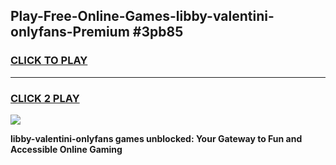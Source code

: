 
## Play-Free-Online-Games-libby-valentini-onlyfans-Premium #3pb85
<h3>
<a href="https://premium.freeplayer.one?title=libby-valentini-onlyfans&ref=8M">CLICK TO PLAY</a></h3>
<hr>

<h3>
<a href="https://premium.freeplayer.one?title=libby-valentini-onlyfans&ref=8M">CLICK 2 PLAY</a>
  
</h3>

<a href="https://premium.freeplayer.one?title=libby-valentini-onlyfans&ref=8M"><img src="https://clearcache.store/games.png"></a>


**libby-valentini-onlyfans games unblocked: Your Gateway to Fun and Accessible Online Gaming**
